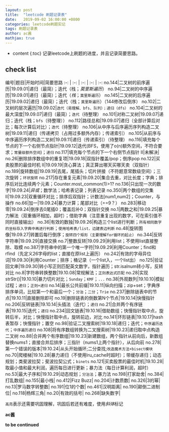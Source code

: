 ```yaml
---
layout: post
title:  "leetcode 刷题记录表"
date:   2019-09-02 16:00:00 +0800
categories: leetcode刷题实记
tags: 刷题记录表
author: ac酱
mathjax: true
---
```


* content
{:toc}
记录leetcode上刷题的进度，并且记录简要思路。



## check list

编号|题目|开始时间|简要思路
:-: | :-: | :-: | :-: | :-:
no.144|二叉树的前序遍历|19.09.01|递归（最简）；迭代（栈；*莫里斯遍历*）
no.94|二叉树的中序遍历|19.09.01|递归（最简）；迭代（*栈*；`莫里斯遍历`）
no.145|二叉树的后序遍历|19.09.02|递归（最简）；迭代（栈；`莫里斯遍历`）（144修改后倒序）
no.102|二叉树的层次遍历|19.09.02|`迭代（易理解、bfs、队列）；递归（dfs）`
no.104|二叉树的最大深度|19.09.07|递归（最简）；`迭代`（待整理）
no.101|对称二叉树|19.09.07|递归；迭代（栈；`bfs`（待整理））
no.112|路径总和|19.09.07|递归（全部计算后对比；每次计算后对比）；`迭代`（待整理）
no.106|从中序与后序遍历序列构造二叉树|19.09.11|递归（传递拷贝（占用过多额外内存）；传递索引）
no.105|从前序与中序遍历序列构造二叉树|19.09.11|递归（传递索引）（待整理）
no.116|填充每个节点的下一个右侧节点指针|19.09.12|迭代(BFS，使用了o(n)额外空间，不符合要求；`常量级额外空间`)；`递归`
no.117|填充每个节点的下一个右侧节点指针 II|未解决|
no.26|删除排序数组中的重复项|19.09.18|双指针覆盖/pop；倒序pop
no.122|买卖股票的最佳时机 II|19.09.19|贪心算法；真正算出哪天买哪天卖（双指针）
no.189|旋转数组|19.09.19|去尾，尾插头；切片拼接（不符题意常数级空间）；三次旋转；`环状旋转`
no.217|存在重复元素|19.09.20|集合去重，对比长度；字典；排序后对比连续两个元素；Counter.most_common(1)>1?
no.136|只出现一次的数字|19.09.24|*异或*；数学法；哈希表记录；列表记录
no.350|两个数组的交集 II|19.09.23|双重循环对比；排序后双指针；计数法[num1,num2]；Counter，与操作
no.66|加一|19.09.24|暴力计算；尾部对比（==9？）
no.283|移动零|19.09.24|倒序去0尾插0；覆盖后补0；双指针交换
no.1|两数之和|19.09.25|暴力解法（双重循环相加，超时）；借助字典（注意重复出现的数字，可在索引值不同时直接输出）
no.36|有效的数独|19.09.26|构造三个list进行判断；`所有相同数字的坐标存入字典中再进行判断`；`使用哈希表/list，边建表边判断`
no.48|旋转图像|19.09.27|转置后每行倒序；`旋转四个矩形（主要理解for循环的起止）`
no.344|反转字符串|19.09.29|直接交换
no.7|整数反转|19.09.29|利用list；不使用list直接整除、取模
no.387|字符串中的第一个唯一字符|19.09.29|利用Counter；find和rfind（先定义26字母的list；直接在原list上遍历）
no.242|有效的字母异位词|19.09.30|利用Counter；排序；桶记录（一个list入，一个list出）
no.125|验证回文串|19.09.30|转小写正则匹配英文数字，指针遍历；str.isalnum转小写，反转对比
no.8|字符串转换整数|19.10.08|常规解法；`正则表达式匹配`
no.28|实现strStr()|19.10.10|暴力切片对比；`Sunday`；`KMF`；`...`
no.38|外观数列|19.10.10|模拟过程；`递归`；`正则+递归`
no.14|最长公共前缀|19.10.11|纵向扫描；zip+set；字典序排序单词，比较第一个和最后一个；`分治`；`二分`；`Trie`
no.237|删除链表中的节点|19.10.11|直接删除即可
no.19|删除链表的倒数第N个节点|19.10.14|快慢指针
no.206|反转链表|19.10.14|头插法（迭代）；`递归`
no.21|合并两个有序链表|19.10.15|迭代；`递归`
no.234|回文链表|19.10.16|借助数组；快慢指针取中点，旋转后半，对比；快慢指针取中点，旋转前边，对比
no.141|环形链表|19.10.17|hash表暂存；快慢指针；置空
no.98|验证二叉搜索树|19.10.18|递归；迭代；`中序遍历迭代`；`中序遍历递归`
no.108|将有序数组转换为二叉搜索树|19.10.23|递归取中点构造二叉树
no.88|合并两个有序数组|19.10.23|新建数组，两个指针从前向后，新数组替换nums1；直接合并后排序；三指针（nums1上两个指针），从后向前
no.278|第一个错误的版本|19.10.24|从头开始循环;二分查找;`改造魔术方法+bisect模块`
no.70|爬楼梯|19.10.28|暴力递归（不使用lru_cache时超时）；带缓存递归；动态规划；类斐波拉契；斐波拉契公式；`binets`
no.121|买卖股票的最佳时机|19.10.28|取最小值和最大利润，遍历每日进行更新；暴力法（每日计算利润，超时）
no.53|最大子序和|19.10.29|动态规划；`分治法`；暴力法
no.198|打家劫舍|
no.384|打乱数组|
no.155|最小栈|
no.412|Fizz Buzz|
no.204|计数质数|
no.326|3的幂|
no.13|罗马数字转整数|
no.191|位1的个数|
no.461|汉明距离|
no.190|颠倒二进制位|
no.118|杨辉三角|
no.20|有效的括号|
no.268|缺失数字|

`高亮`表示还需要巩固理解，巩固后若还有难度，使用*斜体*标记

**ac酱**

**to be continued**